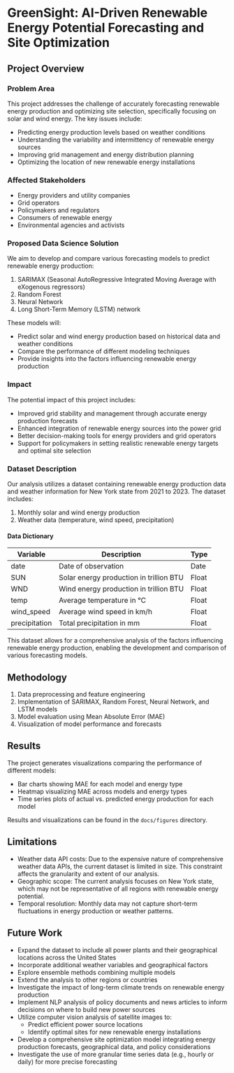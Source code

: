 # GreenSight: AI-Driven Renewable Energy Potential Forecasting and Site Optimization

## Project Overview

### Problem Area
This project addresses the challenge of accurately forecasting renewable energy production and optimizing site selection, specifically focusing on solar and wind energy. The key issues include:
- Predicting energy production levels based on weather conditions
- Understanding the variability and intermittency of renewable energy sources
- Improving grid management and energy distribution planning
- Optimizing the location of new renewable energy installations

### Affected Stakeholders
- Energy providers and utility companies
- Grid operators
- Policymakers and regulators
- Consumers of renewable energy
- Environmental agencies and activists

### Proposed Data Science Solution
We aim to develop and compare various forecasting models to predict renewable energy production:
1. SARIMAX (Seasonal AutoRegressive Integrated Moving Average with eXogenous regressors)
2. Random Forest
3. Neural Network
4. Long Short-Term Memory (LSTM) network

These models will:
- Predict solar and wind energy production based on historical data and weather conditions
- Compare the performance of different modeling techniques
- Provide insights into the factors influencing renewable energy production

### Impact
The potential impact of this project includes:
- Improved grid stability and management through accurate energy production forecasts
- Enhanced integration of renewable energy sources into the power grid
- Better decision-making tools for energy providers and grid operators
- Support for policymakers in setting realistic renewable energy targets and optimal site selection

### Dataset Description
Our analysis utilizes a dataset containing renewable energy production data and weather information for New York state from 2021 to 2023. The dataset includes:
1. Monthly solar and wind energy production
2. Weather data (temperature, wind speed, precipitation)

#### Data Dictionary
| Variable | Description | Type |
|----------|-------------|------|
| date | Date of observation | Date |
| SUN | Solar energy production in trillion BTU | Float |
| WND | Wind energy production in trillion BTU | Float |
| temp | Average temperature in °C | Float |
| wind_speed | Average wind speed in km/h | Float |
| precipitation | Total precipitation in mm | Float |

This dataset allows for a comprehensive analysis of the factors influencing renewable energy production, enabling the development and comparison of various forecasting models.

## Methodology
1. Data preprocessing and feature engineering
2. Implementation of SARIMAX, Random Forest, Neural Network, and LSTM models
3. Model evaluation using Mean Absolute Error (MAE)
4. Visualization of model performance and forecasts

## Results
The project generates visualizations comparing the performance of different models:
- Bar charts showing MAE for each model and energy type
- Heatmap visualizing MAE across models and energy types
- Time series plots of actual vs. predicted energy production for each model

Results and visualizations can be found in the `docs/figures` directory.

## Limitations
- Weather data API costs: Due to the expensive nature of comprehensive weather data APIs, the current dataset is limited in size. This constraint affects the granularity and extent of our analysis.
- Geographic scope: The current analysis focuses on New York state, which may not be representative of all regions with renewable energy potential.
- Temporal resolution: Monthly data may not capture short-term fluctuations in energy production or weather patterns.

## Future Work
- Expand the dataset to include all power plants and their geographical locations across the United States
- Incorporate additional weather variables and geographical factors
- Explore ensemble methods combining multiple models
- Extend the analysis to other regions or countries
- Investigate the impact of long-term climate trends on renewable energy production
- Implement NLP analysis of policy documents and news articles to inform decisions on where to build new power sources
- Utilize computer vision analysis of satellite images to:
  - Predict efficient power source locations
  - Identify optimal sites for new renewable energy installations
- Develop a comprehensive site optimization model integrating energy production forecasts, geographical data, and policy considerations
- Investigate the use of more granular time series data (e.g., hourly or daily) for more precise forecasting
